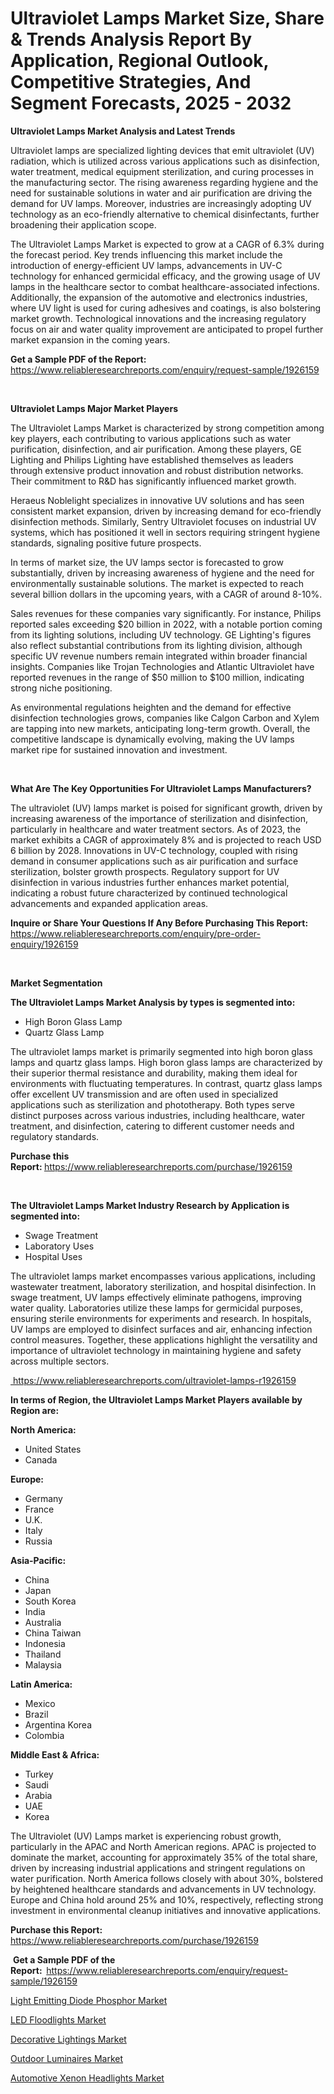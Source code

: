 <p><h1>Ultraviolet Lamps Market Size, Share & Trends Analysis Report By Application, Regional Outlook, Competitive Strategies, And Segment Forecasts, 2025 - 2032</h1></p><p><strong>Ultraviolet Lamps Market Analysis and Latest Trends</strong></p>
<p><p>Ultraviolet lamps are specialized lighting devices that emit ultraviolet (UV) radiation, which is utilized across various applications such as disinfection, water treatment, medical equipment sterilization, and curing processes in the manufacturing sector. The rising awareness regarding hygiene and the need for sustainable solutions in water and air purification are driving the demand for UV lamps. Moreover, industries are increasingly adopting UV technology as an eco-friendly alternative to chemical disinfectants, further broadening their application scope.</p><p>The Ultraviolet Lamps Market is expected to grow at a CAGR of 6.3% during the forecast period. Key trends influencing this market include the introduction of energy-efficient UV lamps, advancements in UV-C technology for enhanced germicidal efficacy, and the growing usage of UV lamps in the healthcare sector to combat healthcare-associated infections. Additionally, the expansion of the automotive and electronics industries, where UV light is used for curing adhesives and coatings, is also bolstering market growth. Technological innovations and the increasing regulatory focus on air and water quality improvement are anticipated to propel further market expansion in the coming years.</p></p>
<p><strong>Get a Sample PDF of the Report:&nbsp;</strong> <a href="https://www.reliableresearchreports.com/enquiry/request-sample/1926159?utm_campaign=41&utm_medium=2&utm_source=Github&utm_content=ia&utm_term=15012025&utm_id=ultraviolet-lamps">https://www.reliableresearchreports.com/enquiry/request-sample/1926159</a></p>
<p>&nbsp;</p>
<p><strong>Ultraviolet Lamps Major Market Players</strong></p>
<p><p>The Ultraviolet Lamps Market is characterized by strong competition among key players, each contributing to various applications such as water purification, disinfection, and air purification. Among these players, GE Lighting and Philips Lighting have established themselves as leaders through extensive product innovation and robust distribution networks. Their commitment to R&D has significantly influenced market growth.</p><p>Heraeus Noblelight specializes in innovative UV solutions and has seen consistent market expansion, driven by increasing demand for eco-friendly disinfection methods. Similarly, Sentry Ultraviolet focuses on industrial UV systems, which has positioned it well in sectors requiring stringent hygiene standards, signaling positive future prospects.</p><p>In terms of market size, the UV lamps sector is forecasted to grow substantially, driven by increasing awareness of hygiene and the need for environmentally sustainable solutions. The market is expected to reach several billion dollars in the upcoming years, with a CAGR of around 8-10%.</p><p>Sales revenues for these companies vary significantly. For instance, Philips reported sales exceeding $20 billion in 2022, with a notable portion coming from its lighting solutions, including UV technology. GE Lighting's figures also reflect substantial contributions from its lighting division, although specific UV revenue numbers remain integrated within broader financial insights. Companies like Trojan Technologies and Atlantic Ultraviolet have reported revenues in the range of $50 million to $100 million, indicating strong niche positioning.</p><p>As environmental regulations heighten and the demand for effective disinfection technologies grows, companies like Calgon Carbon and Xylem are tapping into new markets, anticipating long-term growth. Overall, the competitive landscape is dynamically evolving, making the UV lamps market ripe for sustained innovation and investment.</p></p>
<p>&nbsp;</p>
<p><strong>What Are The Key Opportunities For Ultraviolet Lamps Manufacturers?</strong></p>
<p><p>The ultraviolet (UV) lamps market is poised for significant growth, driven by increasing awareness of the importance of sterilization and disinfection, particularly in healthcare and water treatment sectors. As of 2023, the market exhibits a CAGR of approximately 8% and is projected to reach USD 6 billion by 2028. Innovations in UV-C technology, coupled with rising demand in consumer applications such as air purification and surface sterilization, bolster growth prospects. Regulatory support for UV disinfection in various industries further enhances market potential, indicating a robust future characterized by continued technological advancements and expanded application areas.</p></p>
<p><strong>Inquire or Share Your Questions If Any Before Purchasing This Report:</strong> <a href="https://www.reliableresearchreports.com/enquiry/pre-order-enquiry/1926159?utm_campaign=41&utm_medium=2&utm_source=Github&utm_content=ia&utm_term=15012025&utm_id=ultraviolet-lamps">https://www.reliableresearchreports.com/enquiry/pre-order-enquiry/1926159</a></p>
<p>&nbsp;</p>
<p><strong>Market Segmentation</strong></p>
<p><strong>The Ultraviolet Lamps Market Analysis by types is segmented into:</strong></p>
<p><ul><li>High Boron Glass Lamp</li><li>Quartz Glass Lamp</li></ul></p>
<p><p>The ultraviolet lamps market is primarily segmented into high boron glass lamps and quartz glass lamps. High boron glass lamps are characterized by their superior thermal resistance and durability, making them ideal for environments with fluctuating temperatures. In contrast, quartz glass lamps offer excellent UV transmission and are often used in specialized applications such as sterilization and phototherapy. Both types serve distinct purposes across various industries, including healthcare, water treatment, and disinfection, catering to different customer needs and regulatory standards.</p></p>
<p><strong>Purchase this Report:&nbsp;</strong><a href="https://www.reliableresearchreports.com/purchase/1926159?utm_campaign=41&utm_medium=2&utm_source=Github&utm_content=ia&utm_term=15012025&utm_id=ultraviolet-lamps">https://www.reliableresearchreports.com/purchase/1926159</a></p>
<p>&nbsp;</p>
<p><strong>The Ultraviolet Lamps Market Industry Research by Application is segmented into:</strong></p>
<p><ul><li>Swage Treatment</li><li>Laboratory Uses</li><li>Hospital Uses</li></ul></p>
<p><p>The ultraviolet lamps market encompasses various applications, including wastewater treatment, laboratory sterilization, and hospital disinfection. In swage treatment, UV lamps effectively eliminate pathogens, improving water quality. Laboratories utilize these lamps for germicidal purposes, ensuring sterile environments for experiments and research. In hospitals, UV lamps are employed to disinfect surfaces and air, enhancing infection control measures. Together, these applications highlight the versatility and importance of ultraviolet technology in maintaining hygiene and safety across multiple sectors.</p></p>
<p><a href="https://www.reliableresearchreports.com/ultraviolet-lamps-r1926159?utm_campaign=41&utm_medium=2&utm_source=Github&utm_content=ia&utm_term=15012025&utm_id=ultraviolet-lamps">&nbsp;https://www.reliableresearchreports.com/ultraviolet-lamps-r1926159</a></p>
<p><strong>In terms of Region, the Ultraviolet Lamps Market Players available by Region are:</strong></p>
<p>
    <p> <strong> North America: </strong>
        <ul>
            <li>United States</li>
            <li>Canada</li>
        </ul>
        </p> 
    <p> <strong> Europe: </strong>
        <ul>
            <li>Germany</li>
            <li>France</li>
            <li>U.K.</li>
            <li>Italy</li>
            <li>Russia</li>
        </ul>
        </p> 
    <p> <strong> Asia-Pacific: </strong>
        <ul>
            <li>China</li>
            <li>Japan</li>
            <li>South Korea</li>
            <li>India</li>
            <li>Australia</li>
            <li>China Taiwan</li>
            <li>Indonesia</li>
            <li>Thailand</li>
            <li>Malaysia</li>
        </ul>
        </p> 
    <p> <strong> Latin America: </strong>
        <ul>
            <li>Mexico</li>
            <li>Brazil</li>
            <li>Argentina Korea</li>
            <li>Colombia</li>
        </ul>
        </p> 
    <p> <strong> Middle East & Africa: </strong>
        <ul>
            <li>Turkey</li>
            <li>Saudi</li>
            <li>Arabia</li>
            <li>UAE</li>
            <li>Korea</li>
        </ul>
    </p>
    </p>
<p><p>The Ultraviolet (UV) Lamps market is experiencing robust growth, particularly in the APAC and North American regions. APAC is projected to dominate the market, accounting for approximately 35% of the total share, driven by increasing industrial applications and stringent regulations on water purification. North America follows closely with about 30%, bolstered by heightened healthcare standards and advancements in UV technology. Europe and China hold around 25% and 10%, respectively, reflecting strong investment in environmental cleanup initiatives and innovative applications.</p></p>
<p><strong>Purchase this Report: </strong><a href="https://www.reliableresearchreports.com/purchase/1926159?utm_campaign=41&utm_medium=2&utm_source=Github&utm_content=ia&utm_term=15012025&utm_id=ultraviolet-lamps">https://www.reliableresearchreports.com/purchase/1926159</a></p>
<p>&nbsp;<strong>Get a Sample PDF of the Report:&nbsp;&nbsp;</strong><a href="https://www.reliableresearchreports.com/enquiry/request-sample/1926159?utm_campaign=41&utm_medium=2&utm_source=Github&utm_content=ia&utm_term=15012025&utm_id=ultraviolet-lamps">https://www.reliableresearchreports.com/enquiry/request-sample/1926159</a></p>
<p><strong></strong></p>
<p><p><a href="https://github.com/kbollin866/Market-Research-Report-List-1/blob/main/light-emitting-diode-phosphor-market.md?utm_campaign=41&utm_medium=2&utm_source=Github&utm_content=ia&utm_term=15012025&utm_id=ultraviolet-lamps">Light Emitting Diode Phosphor Market</a></p><p><a href="https://github.com/nicoletavirag/Market-Research-Report-List-5/blob/main/led-floodlights-market.md?utm_campaign=41&utm_medium=2&utm_source=Github&utm_content=ia&utm_term=15012025&utm_id=ultraviolet-lamps">LED Floodlights Market</a></p><p><a href="https://github.com/mauripalmi/Market-Research-Report-List-5/blob/main/decorative-lightings-market.md?utm_campaign=41&utm_medium=2&utm_source=Github&utm_content=ia&utm_term=15012025&utm_id=ultraviolet-lamps">Decorative Lightings Market</a></p><p><a href="https://github.com/sholympia197070/Market-Research-Report-List-1/blob/main/outdoor-luminaires-market.md?utm_campaign=41&utm_medium=2&utm_source=Github&utm_content=ia&utm_term=15012025&utm_id=ultraviolet-lamps">Outdoor Luminaires Market</a></p><p><a href="https://github.com/sca704osol/Market-Research-Report-List-1/blob/main/automotive-xenon-headlights-market.md?utm_campaign=41&utm_medium=2&utm_source=Github&utm_content=ia&utm_term=15012025&utm_id=ultraviolet-lamps">Automotive Xenon Headlights Market</a></p></p>